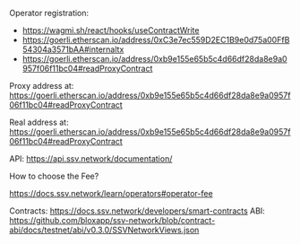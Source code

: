 Operator registration:
* https://wagmi.sh/react/hooks/useContractWrite
* https://goerli.etherscan.io/address/0xC3e7ec559D2EC1B9e0d75a00FfB54304a3571bAA#internaltx
* https://goerli.etherscan.io/address/0xb9e155e65b5c4d66df28da8e9a0957f06f11bc04#readProxyContract


Proxy address at:
https://goerli.etherscan.io/address/0xb9e155e65b5c4d66df28da8e9a0957f06f11bc04#readProxyContract

Real address at:
https://goerli.etherscan.io/address/0xb9e155e65b5c4d66df28da8e9a0957f06f11bc04#readProxyContract


API:
https://api.ssv.network/documentation/

How to choose the Fee?

https://docs.ssv.network/learn/operators#operator-fee


Contracts:
https://docs.ssv.network/developers/smart-contracts
ABI:
https://github.com/bloxapp/ssv-network/blob/contract-abi/docs/testnet/abi/v0.3.0/SSVNetworkViews.json
